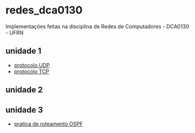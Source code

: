 # redes_dca0130
Implementações feitas na disciplina de Redes de Computadores - DCA0130 - UFRN

## unidade 1

- [protocolo UDP](https://github.com/CarlosG18/redes_dca0130/blob/main/conteudos/protocolo_UDP.md)
- [protocolo TCP](https://github.com/CarlosG18/redes_dca0130/blob/main/conteudos/protocolo_TCP.md)

## unidade 2

## unidade 3

- [pratica de roteamento OSPF](https://github.com/CarlosG18/redes_dca0130/blob/main/roteamento/OSPF.md)